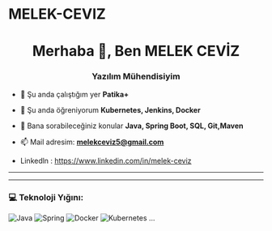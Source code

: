# MELEK-CEVIZ


<h1 align="center">Merhaba 👋, Ben MELEK CEVİZ</h1>
<h3 align="center">Yazılım Mühendisiyim</h3>

- 🔭 Şu anda çalıştığım yer **Patika+**

- 🌱 Şu anda öğreniyorum **Kubernetes, Jenkins, Docker**

- 💬 Bana sorabileceğiniz konular **Java, Spring Boot, SQL, Git,Maven**

- 📫 Mail adresim: **melekceviz5@gmail.com**
- Linkedln : https://www.linkedin.com/in/melek-ceviz


---


---

### 💻 Teknoloji Yığını:
![Java](https://img.shields.io/badge/Java-ED8B00?style=for-the-badge&logo=java&logoColor=white)
![Spring](https://img.shields.io/badge/Spring-6DB33F?style=for-the-badge&logo=spring&logoColor=white)
![Docker](https://img.shields.io/badge/Docker-2496ED?style=for-the-badge&logo=docker&logoColor=white)
![Kubernetes](https://img.shields.io/badge/Kubernetes-326CE5?style=for-the-badge&logo=kubernetes&logoColor=white)
...
